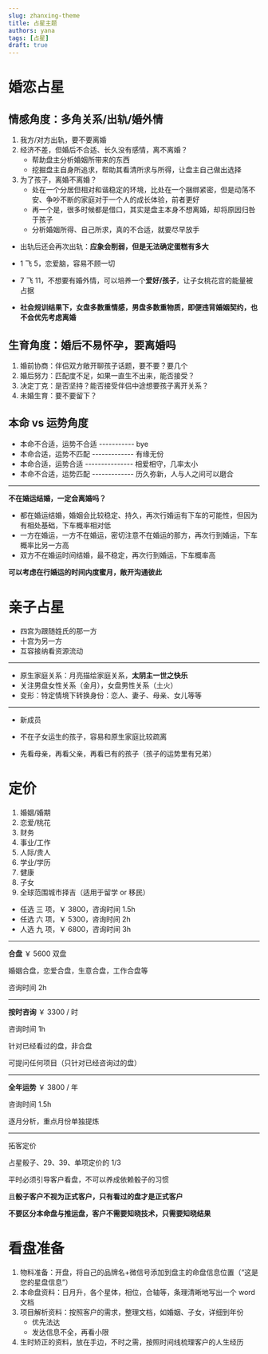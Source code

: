 ```yaml
---
slug: zhanxing-theme
title: 占星主题
authors: yana
tags: [占星]
draft: true
---
```


# 婚恋占星

## 情感角度：多角关系/出轨/婚外情

1. 我方/对方出轨，要不要离婚
2. 经济不差，但婚后不合适、长久没有感情，离不离婚？
   - 帮助盘主分析婚姻所带来的东西
   - 挖掘盘主自身所追求，帮助其看清所求与所得，让盘主自己做出选择
3. 为了孩子，离婚不离婚？
   - 处在一个分居但相对和谐稳定的环境，比处在一个捆绑紧密，但是动荡不安、争吵不断的家庭对于一个人的成长体验，前者更好
   - 再一个是，很多时候都是借口，其实是盘主本身不想离婚，却将原因归咎于孩子
   - 分析婚姻所得、自己所求，真的不合适，就要尽早放手

- 出轨后还会再次出轨：**应象会削弱，但是无法确定蛋糕有多大**

- 1 飞 5，恋爱脑，容易不顾一切
- 7 飞 11，不想要有婚外情，可以培养一个**爱好/孩子**，让子女桃花宫的能量被占据
- **社会规训结果下，女盘多数重情感，男盘多数重物质，即便违背婚姻契约，也不会优先考虑离婚**

## 生育角度：婚后不易怀孕，要离婚吗

1. 婚前协商：伴侣双方敞开聊孩子话题，要不要？要几个
2. 婚后努力：匹配度不足，如果一直生不出来，能否接受？
3. 决定丁克：是否坚持？能否接受伴侣中途想要孩子离开关系？
4. 未婚生育：要不要留下？

## 本命 vs 运势角度

- 本命不合适，运势不合适 ----------- bye
- 本命合适，运势不匹配 ------------- 有缘无份
- 本命合适，运势合适 --------------- 相爱相守，几率太小
- 本命不合适，运势匹配 ------------- 历久弥新，人与人之间可以磨合

---

**不在婚运结婚，一定会离婚吗？**

- 都在婚运结婚，婚姻会比较稳定、持久，再次行婚运有下车的可能性，但因为有相处基础，下车概率相对低
- 一方在婚运，一方不在婚运，密切注意不在婚运的那方，再次行到婚运，下车概率比另一方高
- 双方不在婚运时间结婚，最不稳定，再次行到婚运，下车概率高

**可以考虑在行婚运的时间内度蜜月，敞开沟通彼此**

# 亲子占星

- 四宫为跟随姓氏的那一方
- 十宫为另一方
- 互容接纳看资源流动

---

- 原生家庭关系：月亮描绘家庭关系，**太阴主一世之快乐**
- 关注男盘女性关系（金月），女盘男性关系（土火）
- 变形：特定情境下转换身份：恋人、妻子、母亲、女儿等等

---

- 新成员

- 不在子女运生的孩子，容易和原生家庭比较疏离
- 先看母亲，再看父亲，再看已有的孩子（孩子的运势里有兄弟）

# 定价

1. 婚姻/婚期
2. 恋爱/桃花
3. 财务
4. 事业/工作
5. 人际/贵人
6. 学业/学历
7. 健康
8. 子女
9. 全球范围城市择吉（适用于留学 or 移民）

- 任选 三 项，￥ 3800，咨询时间 1.5h
- 任选 六 项，￥ 5300，咨询时间 2h
- 人选 九 项，￥ 6800，咨询时间 3h

---

**合盘** ￥ 5600 双盘

婚姻合盘，恋爱合盘，生意合盘，工作合盘等

咨询时间 2h

---

**按时咨询** ￥ 3300 / 时

咨询时间 1h

针对已经看过的盘，非合盘

可提问任何项目（只针对已经咨询过的盘）

---

**全年运势** ￥ 3800 / 年

咨询时间 1.5h

逐月分析，重点月份单独提炼

---

拓客定价

占星骰子、29、39、单项定价的 1/3

平时必须引导客户看盘，不可以养成依赖骰子的习惯

且**骰子客户不视为正式客户，只有看过的盘才是正式客户**

**不要区分本命盘与推运盘，客户不需要知晓技术，只需要知晓结果**

# 看盘准备

1. 物料准备：开盘，将自己的品牌名+微信号添加到盘主的命盘信息位置（“这是您的星盘信息”）
2. 本命盘资料：日月升，各个星体，相位，合轴等，条理清晰地写出一个 word 文档
3. 项目解析资料：按照客户的需求，整理文档，如婚姻、子女，详细到年份
   - 优先法达
   - 发达信息不全，再看小限
4. 生时矫正的资料，放在手边，不时之需，按照时间线梳理客户的人生经历
